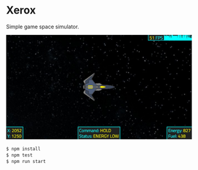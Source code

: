 # Xerox

Simple game space simulator.

![Xerox Screenshot](./screenshot.jpg)

```bash
$ npm install
$ npm test
$ npm run start
```
